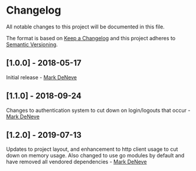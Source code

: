 # Changelog
All notable changes to this project will be documented in this file.

The format is based on [Keep a Changelog](http://keepachangelog.com/en/1.0.0/)
and this project adheres to [Semantic Versioning](http://semver.org/spec/v2.0.0.html).

## [1.0.0] - 2018-05-17
Initial release - [Mark DeNeve](https://github.com/xphyr)

## [1.1.0] - 2018-09-24
Changes to authentication system to cut down on login/logouts that occur - [Mark DeNeve](https://github.com/xphyr)

## [1.2.0] - 2019-07-13
Updates to project layout, and enhancement to http client usage to cut down on memory usage.
Also changed to use go modules by default and have removed all vendored dependencies - [Mark DeNeve](https://github.com/xphyr)